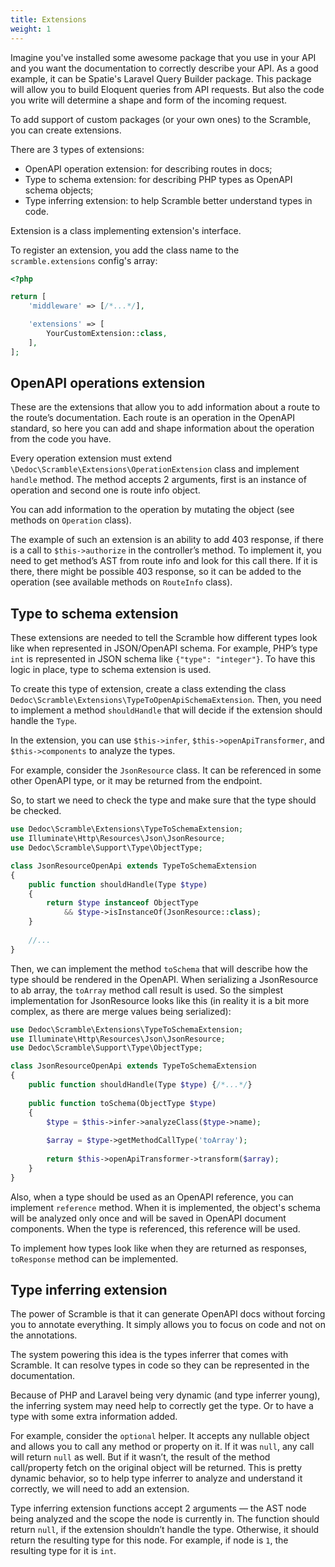 ```yaml
---
title: Extensions
weight: 1
---
```

Imagine you've installed some awesome package that you use in your API and you want the documentation to correctly describe your API. As a good example, it can be Spatie's Laravel Query Builder package. This package will allow you to build Eloquent queries from API requests. But also the code you write will determine a shape and form of the incoming request.

To add support of custom packages (or your own ones) to the Scramble, you can create extensions.

There are 3 types of extensions:

- OpenAPI operation extension: for describing routes in docs;
- Type to schema extension: for describing PHP types as OpenAPI schema objects;
- Type inferring extension: to help Scramble better understand types in code.

Extension is a class implementing extension's interface. 

To register an extension, you add the class name to the `scramble.extensions` config's array:

```php
<?php

return [
    'middleware' => [/*...*/],

    'extensions' => [
        YourCustomExtension::class,
    ],
];
```

## OpenAPI operations extension

These are the extensions that allow you to add information about a route to the route’s documentation. Each route is an operation in the OpenAPI standard, so here you can add and shape information about the operation from the code you have.

Every operation extension must extend `\Dedoc\Scramble\Extensions\OperationExtension` class and implement `handle` method. The method accepts 2 arguments, first is an instance of operation and second one is route info object.

You can add information to the operation by mutating the object (see methods on `Operation` class).

The example of such an extension is an ability to add 403 response, if there is a call to `$this->authorize` in the controller’s method. To implement it, you need to get method’s AST from route info and look for this call there. If it is there, there might be possible 403 response, so it can be added to the operation (see available methods on `RouteInfo` class).

## Type to schema extension

These extensions are needed to tell the Scramble how different types look like when represented in JSON/OpenAPI schema. For example, PHP’s type `int` is represented in JSON schema like `{"type": "integer"}`. To have this logic in place, type to schema extension is used.

To create this type of extension, create a class extending the class `Dedoc\Scramble\Extensions\TypeToOpenApiSchemaExtension`. Then, you need to implement a method `shouldHandle` that will decide if the extension should handle the `Type`.

In the extension, you can use `$this->infer`, `$this->openApiTransformer`, and `$this->components` to analyze the types.

For example, consider the `JsonResource` class. It can be referenced in some other OpenAPI type, or it may be returned from the endpoint.

So, to start we need to check the type and make sure that the type should be checked.

```php
use Dedoc\Scramble\Extensions\TypeToSchemaExtension;
use Illuminate\Http\Resources\Json\JsonResource;
use Dedoc\Scramble\Support\Type\ObjectType;

class JsonResourceOpenApi extends TypeToSchemaExtension
{
    public function shouldHandle(Type $type)
    {
        return $type instanceof ObjectType 
            && $type->isInstanceOf(JsonResource::class);
    }
    
    //...
}
```

Then, we can implement the method `toSchema` that will describe how the type should be rendered in the OpenAPI. When serializing a JsonResource to ab array, the `toArray` method call result is used. So the simplest implementation for JsonResource looks like this (in reality it is a bit more complex, as there are merge values being serialized):

```php
use Dedoc\Scramble\Extensions\TypeToSchemaExtension;
use Illuminate\Http\Resources\Json\JsonResource;
use Dedoc\Scramble\Support\Type\ObjectType;

class JsonResourceOpenApi extends TypeToSchemaExtension
{
    public function shouldHandle(Type $type) {/*...*/}
    
    public function toSchema(ObjectType $type)
    {
        $type = $this->infer->analyzeClass($type->name);
        
        $array = $type->getMethodCallType('toArray');
        
        return $this->openApiTransformer->transform($array);
    }
}
```

Also, when a type should be used as an OpenAPI reference, you can implement `reference` method. When it is implemented, the object's schema will be analyzed only once and will be saved in OpenAPI document components. When the type is referenced, this reference will be used. 

To implement how types look like when they are returned as responses, `toResponse` method can be implemented.

## Type inferring extension

The power of Scramble is that it can generate OpenAPI docs without forcing you to annotate everything. It simply allows you to focus on code and not on the annotations.

The system powering this idea is the types inferrer that comes with Scramble. It can resolve types in code so they can be represented in the documentation.

Because of PHP and Laravel being very dynamic (and type inferrer young), the inferring system may need help to correctly get the type. Or to have a type with some extra information added.

For example, consider the `optional` helper. It accepts any nullable object and allows you to call any method or property on it. If it was `null`, any call will return `null` as well. But if it wasn’t, the result of the method call/property fetch on the original object will be returned. This is pretty dynamic behavior, so to help type inferrer to analyze and understand it correctly, we will need to add an extension.

Type inferring extension functions accept 2 arguments — the AST node being analyzed and the scope the node is currently in. The function should return `null`, if the extension shouldn’t handle the type. Otherwise, it should return the resulting type for this node. For example, if node is `1`, the resulting type for it is `int`.
